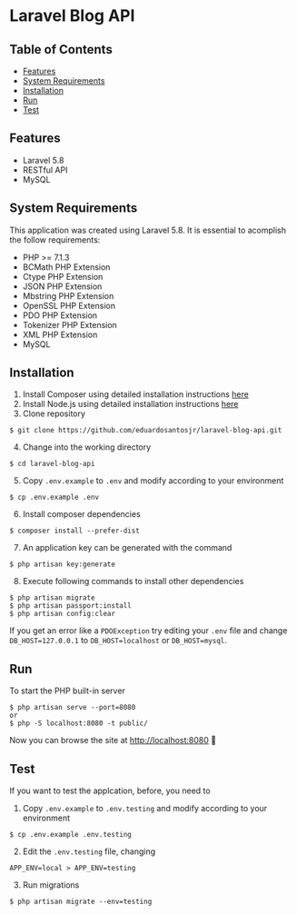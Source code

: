 # Laravel Blog API

## Table of Contents

- [Features](#features)
- [System Requirements](#system-requirements)
- [Installation](#installation)
- [Run](#run)
- [Test](#test)


## Features
- Laravel 5.8
- RESTful API
- MySQL


## System Requirements
This application was created using Laravel 5.8.
It is essential to acomplish the follow requirements:
- PHP >= 7.1.3
- BCMath PHP Extension
- Ctype PHP Extension
- JSON PHP Extension
- Mbstring PHP Extension
- OpenSSL PHP Extension
- PDO PHP Extension
- Tokenizer PHP Extension
- XML PHP Extension
- MySQL

## Installation
1. Install Composer using detailed installation instructions [here](https://getcomposer.org/doc/00-intro.md#installation-linux-unix-osx)
2. Install Node.js using detailed installation instructions [here](https://nodejs.org/en/download/package-manager/)
3. Clone repository
```
$ git clone https://github.com/eduardosantosjr/laravel-blog-api.git
```
4. Change into the working directory
```
$ cd laravel-blog-api
```
5. Copy `.env.example` to `.env` and modify according to your environment
```
$ cp .env.example .env
```
6. Install composer dependencies
```
$ composer install --prefer-dist
```
7. An application key can be generated with the command
```
$ php artisan key:generate
```
8. Execute following commands to install other dependencies
```
$ php artisan migrate
$ php artisan passport:install
$ php artisan config:clear
```

If you get an error like a `PDOException` try editing your `.env` file and change `DB_HOST=127.0.0.1` to `DB_HOST=localhost` or `DB_HOST=mysql`.

## Run

To start the PHP built-in server
```
$ php artisan serve --port=8080
or
$ php -S localhost:8080 -t public/
```

Now you can browse the site at [http://localhost:8080](http://localhost:8080)  🙌

## Test

If you want to test the applcation, before, you need to

1. Copy `.env.example` to `.env.testing` and modify according to your environment
```
$ cp .env.example .env.testing
```

2. Edit the `.env.testing` file, changing
```
APP_ENV=local > APP_ENV=testing
```

3. Run migrations
```
$ php artisan migrate --env=testing
```